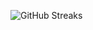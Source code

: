 ![GitHub Streaks](https://github-streaks-mqc9.onrender.com/streak/happilli/image?theme=midnight&cache_bust=1743333533&lang=ja)
